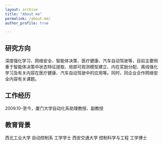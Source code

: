 ```yaml
---
layout: archive
title: "About me"
permalink: /about-me/
author_profile: true

---
```


研究方向
---
深度强化学习、网络安全、智能体决策、医疗健康、汽车自动驾驶等，目前主要侧重于智能体决策中状态特征提取、局部可观测模型建立、内在奖励分配、离线强化学习及有关内容在医疗健康、汽车自动驾驶中的应用等。同时，同企业合作网络安全内容有关课题。

工作经历
---
2009.10-至今，厦门大学自动化系助理教授、副教授

教育背景
---
西北工业大学 自动控制系     工学学士
西安交通大学 控制科学与工程 工学博士

